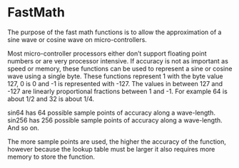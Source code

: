 # FastMath

The purpose of the fast math functions is to allow the approximation of a sine wave or cosine wave on micro-controllers.

Most micro-controller processors either don’t support floating point numbers or are very processor intensive. If accuracy is not as important as speed or memory, these functions can be used to represent a sine or cosine wave using a single byte. These functions represent 1 with the byte value 127, 0 is 0 and -1 is represented with -127. The values in between 127 and -127 are linearly proportional fractions between 1 and -1. For example 64 is about 1/2 and 32 is about 1/4.

sin64 has 64 possible sample points of accuracy along a wave-length.
sin256 has 256 possible sample points of accuracy along a wave-length.
And so on.

The more sample points are used, the higher the accuracy of the function, however because the lookup table must be larger it also requires more memory to store the function.


